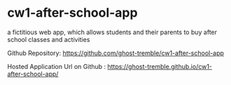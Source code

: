 # cw1-after-school-app
a fictitious web app, which allows students and their parents to buy after school classes and activities

Github Repository: https://github.com/ghost-tremble/cw1-after-school-app

Hosted Application Url on Github : https://ghost-tremble.github.io/cw1-after-school-app/


